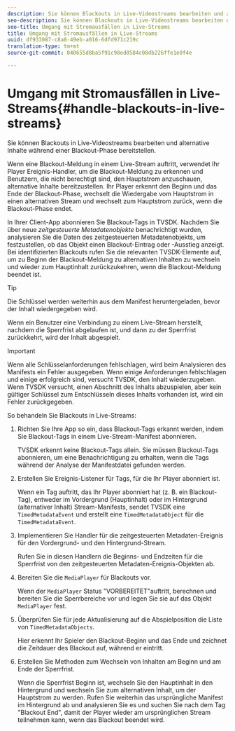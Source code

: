 ```yaml
---
description: Sie können Blackouts in Live-Videostreams bearbeiten und alternative Inhalte während einer Blackout-Phase bereitstellen.
seo-description: Sie können Blackouts in Live-Videostreams bearbeiten und alternative Inhalte während einer Blackout-Phase bereitstellen.
seo-title: Umgang mit Stromausfällen in Live-Streams
title: Umgang mit Stromausfällen in Live-Streams
uuid: df933087-c8a8-49eb-a016-6dfd971c219c
translation-type: tm+mt
source-git-commit: 040655d8ba5f91c98ed0584c08db226ffe1e0f4e

---
```



# Umgang mit Stromausfällen in Live-Streams{#handle-blackouts-in-live-streams}

Sie können Blackouts in Live-Videostreams bearbeiten und alternative Inhalte während einer Blackout-Phase bereitstellen.

Wenn eine Blackout-Meldung in einem Live-Stream auftritt, verwendet Ihr Player Ereignis-Handler, um die Blackout-Meldung zu erkennen und Benutzern, die nicht berechtigt sind, den Hauptstrom anzuschauen, alternative Inhalte bereitzustellen. Ihr Player erkennt den Beginn und das Ende der Blackout-Phase, wechselt die Wiedergabe vom Hauptstrom in einen alternativen Stream und wechselt zum Hauptstrom zurück, wenn die Blackout-Phase endet.

In Ihrer Client-App abonnieren Sie Blackout-Tags in TVSDK. Nachdem Sie über neue *zeitgesteuerte Metadatenobjekte* benachrichtigt wurden, analysieren Sie die Daten des zeitgesteuerten Metadatenobjekts, um festzustellen, ob das Objekt einen Blackout-Eintrag oder -Ausstieg anzeigt. Bei identifizierten Blackouts rufen Sie die relevanten TVSDK-Elemente auf, um zu Beginn der Blackout-Meldung zu alternativen Inhalten zu wechseln und wieder zum Hauptinhalt zurückzukehren, wenn die Blackout-Meldung beendet ist.

>[!TIP]
>
>Die Schlüssel werden weiterhin aus dem Manifest heruntergeladen, bevor der Inhalt wiedergegeben wird.

Wenn ein Benutzer eine Verbindung zu einem Live-Stream herstellt, nachdem die Sperrfrist abgelaufen ist, und dann zu der Sperrfrist zurückkehrt, wird der Inhalt abgespielt.

>[!IMPORTANT]
>
>Wenn alle Schlüsselanforderungen fehlschlagen, wird beim Analysieren des Manifests ein Fehler ausgegeben. Wenn einige Anforderungen fehlschlagen und einige erfolgreich sind, versucht TVSDK, den Inhalt wiederzugeben. Wenn TVSDK versucht, einen Abschnitt des Inhalts abzuspielen, aber kein gültiger Schlüssel zum Entschlüsseln dieses Inhalts vorhanden ist, wird ein Fehler zurückgegeben.

So behandeln Sie Blackouts in Live-Streams:

1. Richten Sie Ihre App so ein, dass Blackout-Tags erkannt werden, indem Sie Blackout-Tags in einem Live-Stream-Manifest abonnieren.

   TVSDK erkennt keine Blackout-Tags allein. Sie müssen Blackout-Tags abonnieren, um eine Benachrichtigung zu erhalten, wenn die Tags während der Analyse der Manifestdatei gefunden werden.
1. Erstellen Sie Ereignis-Listener für Tags, für die Ihr Player abonniert ist.

   Wenn ein Tag auftritt, das Ihr Player abonniert hat (z. B. ein Blackout-Tag), entweder im Vordergrund (Hauptinhalt) oder im Hintergrund (alternativer Inhalt) Stream-Manifests, sendet TVSDK eine `TimedMetadataEvent` und erstellt eine `TimedMetadataObject` für die `TimedMetadataEvent`.
1. Implementieren Sie Handler für die zeitgesteuerten Metadaten-Ereignis für den Vordergrund- und den Hintergrund-Stream.

   Rufen Sie in diesen Handlern die Beginns- und Endzeiten für die Sperrfrist von den zeitgesteuerten Metadaten-Ereignis-Objekten ab.
1. Bereiten Sie die `MediaPlayer` für Blackouts vor.

   Wenn der `MediaPlayer` Status &quot;VORBEREITET&quot;auftritt, berechnen und bereiten Sie die Sperrbereiche vor und legen Sie sie auf das Objekt `MediaPlayer` fest.

1. Überprüfen Sie für jede Aktualisierung auf die Abspielposition die Liste von `TimedMetadataObjects`.

   Hier erkennt Ihr Spieler den Blackout-Beginn und das Ende und zeichnet die Zeitdauer des Blackout auf, während er eintritt.

1. Erstellen Sie Methoden zum Wechseln von Inhalten am Beginn und am Ende der Sperrfrist.

   Wenn die Sperrfrist Beginn ist, wechseln Sie den Hauptinhalt in den Hintergrund und wechseln Sie zum alternativen Inhalt, um der Hauptstrom zu werden. Rufen Sie weiterhin das ursprüngliche Manifest im Hintergrund ab und analysieren Sie es und suchen Sie nach dem Tag &quot;Blackout End&quot;, damit der Player wieder am ursprünglichen Stream teilnehmen kann, wenn das Blackout beendet wird.

